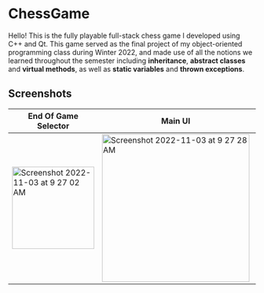 # ChessGame

Hello! This is the fully playable full-stack chess game I developed using C++ and Qt. 
This game served as the final project of my object-oriented programming class during Winter 2022, and made use of all the notions we learned throughout the semester including **inheritance**, **abstract classes** and **virtual methods**, as well as **static variables** and **thrown exceptions**. 

## Screenshots
| End Of Game Selector                                                                                                                                                    | Main UI                                                                                                                                                                 | Highlighting possible positions for a selected piece                                                                                                                    | Check detection                                                                                                                                                         | Winner message                                                                                                                                                          |
|-------------------------------------------------------------------------------------------------------------------------------------------------------------------------|-------------------------------------------------------------------------------------------------------------------------------------------------------------------------|-------------------------------------------------------------------------------------------------------------------------------------------------------------------------|-------------------------------------------------------------------------------------------------------------------------------------------------------------------------|-------------------------------------------------------------------------------------------------------------------------------------------------------------------------|
| <img width="167" alt="Screenshot 2022-11-03 at 9 27 02 AM" src="https://user-images.githubusercontent.com/90261090/199733604-ce1c37a4-ac26-42d4-92ac-7e9fee6a286e.png"> | <img width="300" alt="Screenshot 2022-11-03 at 9 27 28 AM" src="https://user-images.githubusercontent.com/90261090/199733606-4fea1801-5fad-47dc-aa88-376b77a20c7f.png"> | <img width="300" alt="Screenshot 2022-11-03 at 9 27 37 AM" src="https://user-images.githubusercontent.com/90261090/199733603-62b34155-0e61-4f68-83ae-0a0a1811c9d4.png"> | <img width="300" alt="Screenshot 2022-11-03 at 9 27 53 AM" src="https://user-images.githubusercontent.com/90261090/199733600-a1baf6ee-334b-488e-92ce-2d5b88556b70.png"> | <img width="300" alt="Screenshot 2022-11-03 at 9 28 02 AM" src="https://user-images.githubusercontent.com/90261090/199733595-b50034f4-9b6e-472f-872f-eaf3832fe3b6.png"> |
